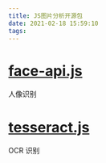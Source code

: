 ```yaml
---
title: JS图片分析开源包
date: 2021-02-18 15:59:10
tags:
---
```


# [face-api.js](https://github.com/justadudewhohacks/face-api.js)

人像识别

# [tesseract.js](https://github.com/naptha/tesseract.js)

OCR 识别
